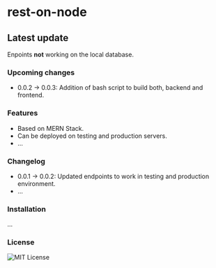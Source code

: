 # rest-on-node

## Latest update
Enpoints **not** working on the local database.

### Upcoming changes
- 0.0.2 -> 0.0.3: Addition of bash script to build both, backend and frontend. 

### Features
- Based on MERN Stack.
- Can be deployed on testing and production servers.
- ...

### Changelog

- 0.0.1 -> 0.0.2: Updated endpoints to work in testing and production environment.
- ...

### Installation
...

### License
![MIT License](https://upload.wikimedia.org/wikipedia/commons/thumb/0/0b/License_icon-mit-2.svg/256px-License_icon-mit-2.svg.png)